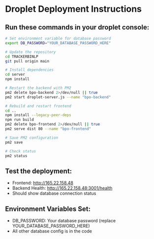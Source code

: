 # Droplet Deployment Instructions

## Run these commands in your droplet console:

```bash
# Set environment variable for database password
export DB_PASSWORD="YOUR_DATABASE_PASSWORD_HERE"

# Update the repository
cd TRACKERBINLP
git pull origin main

# Install dependencies
cd server
npm install

# Restart the backend with PM2
pm2 delete bpo-backend 2>/dev/null || true
pm2 start droplet-server.js --name "bpo-backend"

# Rebuild and restart frontend
cd ..
npm install --legacy-peer-deps
npm run build
pm2 delete bpo-frontend 2>/dev/null || true
pm2 serve dist 80 --name "bpo-frontend"

# Save PM2 configuration
pm2 save

# Check status
pm2 status
```

## Test the deployment:
- Frontend: http://165.22.158.48
- Backend Health: http://165.22.158.48:3001/health
- Should show database connection status

## Environment Variables Set:
- DB_PASSWORD: Your database password (replace YOUR_DATABASE_PASSWORD_HERE)
- All other database config is in the code
